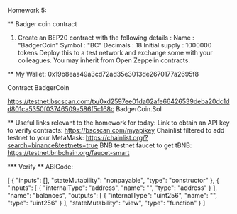 Homework 5:

** Badger coin contract
1. Create an BEP20 contract with the following details :
Name : "BadgerCoin"
Symbol : "BC"
Decimals : 18
Initial supply : 1000000 tokens
Deploy this to a test network and exchange some with your colleagues.
You may inherit from Open Zeppelin contracts.

** My Wallet:
0x19b8eaa49a3cd72ad35e3013de2670177a2695f8

Contract BadgerCoin

https://testnet.bscscan.com/tx/0xd2597ee01da02afe66426539deba20dc1dd801ca5350f03746509a586f5c168c
BadgerCoin.Sol

** 
Useful links relevant to the homework for today:
Link to obtain an API key to verify contracts: https://bscscan.com/myapikey
Chainlist filtered to add testnet to your MetaMask: https://chainlist.org/?search=binance&testnets=true
BNB testnet faucet to get tBNB: https://testnet.bnbchain.org/faucet-smart

*** Verify
 ** ABICode:
 
[
	{
		"inputs": [],
		"stateMutability": "nonpayable",
		"type": "constructor"
	},
	{
		"inputs": [
			{
				"internalType": "address",
				"name": "",
				"type": "address"
			}
		],
		"name": "balances",
		"outputs": [
			{
				"internalType": "uint256",
				"name": "",
				"type": "uint256"
			}
		],
		"stateMutability": "view",
		"type": "function"
	}
]
